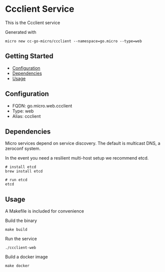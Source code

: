 # Ccclient Service

This is the Ccclient service

Generated with

```
micro new cc-go-micro/ccclient --namespace=go.micro --type=web
```

## Getting Started

- [Configuration](#configuration)
- [Dependencies](#dependencies)
- [Usage](#usage)

## Configuration

- FQDN: go.micro.web.ccclient
- Type: web
- Alias: ccclient

## Dependencies

Micro services depend on service discovery. The default is multicast DNS, a zeroconf system.

In the event you need a resilient multi-host setup we recommend etcd.

```
# install etcd
brew install etcd

# run etcd
etcd
```

## Usage

A Makefile is included for convenience

Build the binary

```
make build
```

Run the service
```
./ccclient-web
```

Build a docker image
```
make docker
```